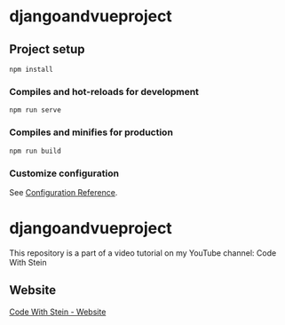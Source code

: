 # djangoandvueproject

## Project setup
```
npm install
```

### Compiles and hot-reloads for development
```
npm run serve
```

### Compiles and minifies for production
```
npm run build
```

### Customize configuration
See [Configuration Reference](https://cli.vuejs.org/config/).

# djangoandvueproject

This repository is a part of a video tutorial on my YouTube channel: Code With Stein

## Website

[Code With Stein - Website](https://codewithstein.com)
